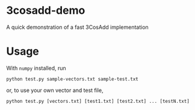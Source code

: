 # 3cosadd-demo
A quick demonstration of a fast 3CosAdd implementation

# Usage

With `numpy` installed, run

    python test.py sample-vectors.txt sample-test.txt

or, to use your own vector and test file, 

    python test.py [vectors.txt] [test1.txt] [test2.txt] ... [testN.txt]
    
